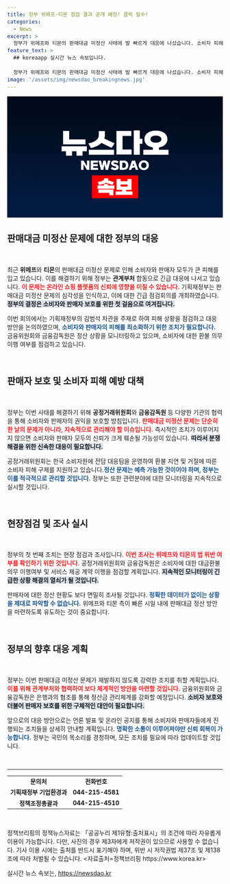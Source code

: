 ```yaml
---
title: 정부 위메프·티몬 점검 결과 공개 예정! 클릭 필수!
categories:
  - News
excerpt: >
  정부가 위메프와 티몬의 판매대금 미정산 사태에 발 빠르게 대응에 나섰습니다. 소비자 피해를 최소화하고 판매자 보호를 위해 긴급 회의를 열고, 민원 접수 전담창구를 운영하는 등 신속한 조치를 취할 계획입니다.
feature_text: >
  ## koreaapp 실시간 뉴스 속보입니다.

  정부가 위메프와 티몬의 판매대금 미정산 사태에 발 빠르게 대응에 나섰습니다. 소비자 피해를 최소화하고 판매자 보호를 위해 긴급 회의를 열고, 민원 접수 전담창구를 운영하는 등 신속한 조치를 취할 계획입니다.
image: '/assets/img/newsdao_breakingnews.jpg'
---
```


<p><img src="/assets/img/newsdao_breakingnews.jpg" alt="koreaapp 속보" /></p>

<h2 data-ke-size="size26">판매대금 미정산 문제에 대한 정부의 대응</h2>

<p data-ke-size="size16">&nbsp;</p>

<p>최근 <strong>위메프</strong>와 <strong>티몬</strong>의 판매대금 미정산 문제로 인해 소비자와 판매자 모두가 큰 피해를 입고 있습니다. 이를 해결하기 위해 정부는 <strong>관계부처</strong> 합동으로 긴급 대응에 나서고 있습니다. <b><span style="color: #ee2323;">이 문제는 온라인 쇼핑 플랫폼의 신뢰에 영향을 미칠 수 있습니다.</span></b> 기획재정부는 판매대금 미정산 문제의 심각성을 인식하고, 이에 대한 긴급 점검회의를 개최하였습니다. <b><span style="background-color: #21538527;">정부의 결정은 소비자와 판매자 보호를 위한 첫 걸음으로 여겨집니다.</span></b></p>

<p>이번 회의에서는 기획재정부의 김범석 차관을 주재로 하여 피해 상황을 점검하고 대응 방안을 논의하였으며, <b><span style="color: #1a5490;">소비자와 판매자의 피해를 최소화하기 위한 조치가 필요합니다.</span></b> 금융위원회와 금융감독원은 정산 상황을 모니터링하고 있으며, 소비자에 대한 환불 의무 이행 여부를 점검하고 있습니다. </p>

<p data-ke-size="size16">&nbsp;</p>

<h2 data-ke-size="size26">판매자 보호 및 소비자 피해 예방 대책</h2>

<p data-ke-size="size16">&nbsp;</p>

<p>정부는 이번 사태를 해결하기 위해 <strong>공정거래위원회</strong>와 <strong>금융감독원</strong> 등 다양한 기관의 협력을 통해 소비자와 판매자의 권익을 보호할 방침입니다. <b><span style="color: #ee2323;">판매대금 미정산 문제는 단순히 한 날의 문제가 아니라, 지속적으로 관리해야 할 이슈입니다.</span></b> 즉시적인 조치가 이루어지지 않으면 소비자와 판매자 모두의 신뢰가 크게 훼손될 가능성이 있습니다. <b><span style="background-color: #21538527;">따라서 분쟁 해결을 위한 신속한 대응이 필요합니다.</span></b></p>

<p>공정거래위원회는 한국 소비자원에 전담 대응팀을 운영하여 환불 지연 및 거절에 따른 소비자 피해 구제를 지원하고 있습니다.<b><span style="color: #1a5490;">정산 문제는 예측 가능한 것이어야 하며, 정부는 이를 적극적으로 관리할 것입니다.</span></b> 정부는 또한 관련분야에 대한 모니터링을 지속적으로 실시할 것입니다.</p>

<p data-ke-size="size16">&nbsp;</p>

<h2 data-ke-size="size26">현장점검 및 조사 실시</h2>

<p data-ke-size="size16">&nbsp;</p>

<p>정부의 첫 번째 조치는 현장 점검과 조사입니다. <b><span style="color: #ee2323;">이번 조사는 위메프와 티몬의 법 위반 여부를 확인하기 위한 것입니다.</span></b> 공정거래위원회와 금융감독원은 소비자에 대한 대금환불 의무 이행여부 및 서비스 제공 계약 이행을 점검할 계획입니다. <b><span style="background-color: #21538527;">지속적인 모니터링이 긴급한 상황 해결의 열쇠가 될 것입니다.</span></b></p>

<p>판매자에 대한 정산 현황도 보다 면밀히 조사될 것입니다. <b><span style="color: #1a5490;">정확한 데이터가 없이는 상황을 제대로 파악할 수 없습니다.</span></b> 위메프와 티몬 측이 빠른 시일 내에 판매대금 정산 방안을 마련하도록 유도하는 것이 중요합니다.</p>

<p data-ke-size="size16">&nbsp;</p>

<h2 data-ke-size="size26">정부의 향후 대응 계획</h2>

<p data-ke-size="size16">&nbsp;</p>

<p>정부는 이번 판매대금 미정산 문제가 재발하지 않도록 강력한 조치를 취할 계획입니다. <b><span style="color: #ee2323;">이를 위해 관계부처와 협력하여 보다 체계적인 방안을 마련할 것입니다.</span></b> 금융위원회와 금융감독원은 은행과의 협조를 통해 정산금 관리체계를 강화할 예정입니다. <b><span style="background-color: #21538527;">소비자 보호와 더불어 판매자 보호를 위한 구체적인 대안이 필요합니다.</span></b></p>

<p>앞으로의 대응 방안으로는 언론 발표 및 온라인 공지를 통해 소비자와 판매자들에게 진행되는 조치들을 상세히 안내할 계획입니다. <b><span style="color: #1a5490;">명확한 소통이 이루어져야만 신뢰 회복이 가능합니다.</span></b> 정부는 국민의 목소리를 경청하며, 모든 조치를 필요에 따라 업데이트할 것입니다.</p>

<p data-ke-size="size16">&nbsp;</p>

<hr />

<table style="border-collapse: collapse; width: 100%;">

<tr>

<td style="text-align: center; height: 17px;"><b>문의처</b></td>
<td style="text-align: center; height: 17px;"><b>전화번호</b></td>

</tr>

<tr>

<td style="text-align: center; height: 17px;"><b>기획재정부 기업환경과</b></td>
<td style="text-align: center; height: 17px;"><b>044-215-4581</b></td>

</tr>

<tr>

<td style="text-align: center; height: 17px;"><b>정책조정총괄과</b></td>
<td style="text-align: center; height: 17px;"><b>044-215-4510</b></td>

</tr>

</table>

<p data-ke-size="size16">&nbsp;</p>

<p>정책브리핑의 정책뉴스자료는 「공공누리 제1유형:출처표시」의 조건에 따라 자유롭게 이용이 가능합니다. 다만, 사진의 경우 제3자에게 저작권이 있으므로 사용할 수 없습니다. 기사 이용 시에는 출처를 반드시 표기해야 하며, 위반 시 저작권법 제37조 및 제138조에 따라 처벌될 수 있습니다. &lt;자료출처=정책브리핑 https://www.korea.kr></p>
실시간 뉴스 속보는, <a href="https://newsdao.kr" rel="dofollow">https://newsdao.kr</a>


